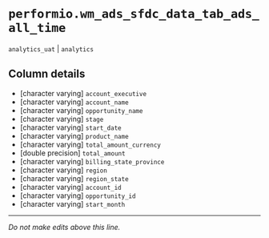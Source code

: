 # `performio.wm_ads_sfdc_data_tab_ads_all_time`
`analytics_uat` | `analytics`

## Column details
* [character varying] `account_executive`
* [character varying] `account_name`
* [character varying] `opportunity_name`
* [character varying] `stage`
* [character varying] `start_date`
* [character varying] `product_name`
* [character varying] `total_amount_currency`
* [double precision] `total_amount`
* [character varying] `billing_state_province`
* [character varying] `region`
* [character varying] `region_state`
* [character varying] `account_id`
* [character varying] `opportunity_id`
* [character varying] `start_month`

-------------------------------------------------------------------------------
*Do not make edits above this line.*
